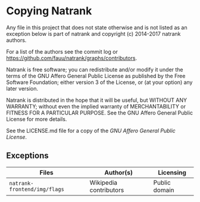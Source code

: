 Copying Natrank
===============

Any file in this project that does not state otherwise and is not listed as an
exception below is part of natrank and copyright (c) 2014-2017 natrank authors.

For a list of the authors see the commit log or
https://github.com/fauu/natrank/graphs/contributors.

Natrank is free software; you can redistribute and/or modify it under the terms
of the GNU Affero General Public License as published by the Free Software
Foundation; either version 3 of the License, or (at your option) any later
version.

Natrank is distributed in the hope that it will be useful, but WITHOUT ANY
WARRANTY; without even the implied warranty of MERCHANTABILITY or FITNESS FOR
A PARTICULAR PURPOSE. See the GNU Affero General Public License for more
details.

See the LICENSE.md file for a copy of the *GNU Affero General Public License*.

Exceptions
----------
Files | Author(s) | Licensing
----- | --------- | ---------
`natrank-frontend/img/flags` | Wikipedia contributors | Public domain
